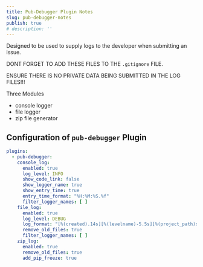```yaml
---
title: Pub-Debugger Plugin Notes
slug: pub-debugger-notes
publish: true
# description: ''
---
```


Designed to be used to supply logs to the developer when submitting an issue.

DONT FORGET TO ADD THESE FILES TO THE `.gitignore` FILE.

ENSURE THERE IS NO PRIVATE DATA BEING SUBMITTED IN THE LOG FILES!!!

Three Modules

- console logger
- file logger
- zip file generator

## Configuration of `pub-debugger` Plugin

```yaml
plugins:
  - pub-debugger:
    console_log:
      enabled: true
      log_level: INFO
      show_code_link: false
      show_logger_name: true
      show_entry_time: true
      entry_time_format: "%H:%M:%S.%f"
      filter_logger_names: [ ]
    file_log:
      enabled: true
      log_level: DEBUG
      log_format: "[%(created).14s][%(levelname)-5.5s][%(project_path)s:%(lineno)d] %(message)s"
      remove_old_files: true
      filter_logger_names: [ ]
    zip_log:
      enabled: true
      remove_old_files: true
      add_pip_freeze: true

```
